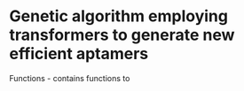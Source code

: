 # Genetic algorithm employing transformers to generate new efficient aptamers

Functions - contains functions to 
